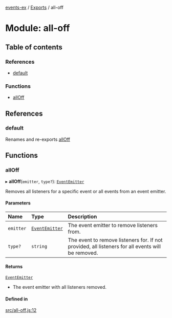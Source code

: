 [events-ex](../README.md) / [Exports](../modules.md) / all-off

# Module: all-off

## Table of contents

### References

- [default](all_off.md#default)

### Functions

- [allOff](all_off.md#alloff)

## References

### default

Renames and re-exports [allOff](all_off.md#alloff)

## Functions

### allOff

▸ **allOff**(`emitter`, `type?`): [`EventEmitter`](../classes/event_emitter.EventEmitter.md)

Removes all listeners for a specific event or all events from an event emitter.

#### Parameters

| Name | Type | Description |
| :------ | :------ | :------ |
| `emitter` | [`EventEmitter`](../classes/event_emitter.EventEmitter.md) | The event emitter to remove listeners from. |
| `type?` | `string` | The event to remove listeners for. If not provided, all listeners for all events will be removed. |

#### Returns

[`EventEmitter`](../classes/event_emitter.EventEmitter.md)

- The event emitter with all listeners removed.

#### Defined in

[src/all-off.js:12](https://github.com/snowyu/events-ex.js/blob/42b35e7/src/all-off.js#L12)
